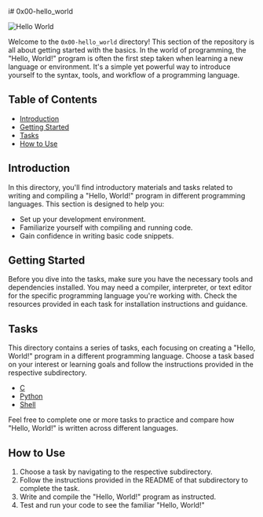 i# 0x00-hello_world

![Hello World](hello_world.png)

Welcome to the `0x00-hello_world` directory! This section of the repository is all about getting started with the basics. In the world of programming, the "Hello, World!" program is often the first step taken when learning a new language or environment. It's a simple yet powerful way to introduce yourself to the syntax, tools, and workflow of a programming language.

## Table of Contents

- [Introduction](#introduction)
- [Getting Started](#getting-started)
- [Tasks](#tasks)
- [How to Use](#how-to-use)

## Introduction

In this directory, you'll find introductory materials and tasks related to writing and compiling a "Hello, World!" program in different programming languages. This section is designed to help you:

- Set up your development environment.
- Familiarize yourself with compiling and running code.
- Gain confidence in writing basic code snippets.

## Getting Started

Before you dive into the tasks, make sure you have the necessary tools and dependencies installed. You may need a compiler, interpreter, or text editor for the specific programming language you're working with. Check the resources provided in each task for installation instructions and guidance.

## Tasks

This directory contains a series of tasks, each focusing on creating a "Hello, World!" program in a different programming language. Choose a task based on your interest or learning goals and follow the instructions provided in the respective subdirectory.

- [C](./0-preprocessor/)
- [Python](./1-compiler/)
- [Shell](./2-assembler/)

Feel free to complete one or more tasks to practice and compare how "Hello, World!" is written across different languages.

## How to Use

1. Choose a task by navigating to the respective subdirectory.
2. Follow the instructions provided in the README of that subdirectory to complete the task.
3. Write and compile the "Hello, World!" program as instructed.
4. Test and run your code to see the familiar "Hello, World!" 
